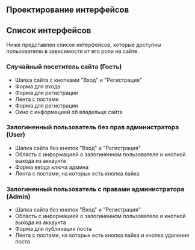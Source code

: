 ## Проектирование интерфейсов
## Список интерфейсов
Ниже представлен список интерфейсов, которые доступны пользователю в зависимости от его роли на сайте.
### Случайный посетитель сайта (Гость)
<ul>
    <li>Шапка сайта с кнопками "Вход" и "Регистрация"</li>
    <li>Форма для входа</li>
    <li>Форма для регистрации</li>
    <li>Лента с постами</li>
    <li>Форма для регистрации</li>
    <li>Окно с информацией об владельце сайта</li>
</ul>

### Залогиненный пользователь без прав администратора (User)
<ul>
    <li>Шапка сайта без кнопок "Вход" и "Регистрация"</li>
    <li>Область с информацией о залогиненном пользователе и кнопкой выхода из аккаунта</li>
    <li>Форма ввода ключа админа</li>
    <li>Лента с постами, на которых есть кнопка лайка</li>
</ul>

### Залогиненный пользователь с правами администратора (Admin)
<ul>
    <li>Шапка сайта без кнопок "Вход" и "Регистрация"</li>
    <li>Область с информацией о залогиненном пользователе и кнопкой выхода из аккаунта</li>
    <li>Форма для публикация поста</li>
    <li>Лента с постами, на которых есть кнопка лайка и кнопка удаления поста</li>
</ul>
